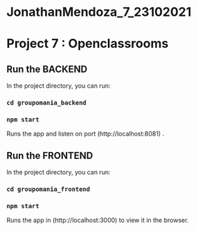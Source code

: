 # JonathanMendoza_7_23102021

# Project 7 : Openclassrooms

## Run the BACKEND

In the project directory, you can run:

### `cd groupomania_backend`
### `npm start`

Runs the app and listen on port (http://localhost:8081) .


## Run the FRONTEND

In the project directory, you can run:
### `cd groupomania_frontend`
### `npm start`

Runs the app in (http://localhost:3000) to view it in the browser.
